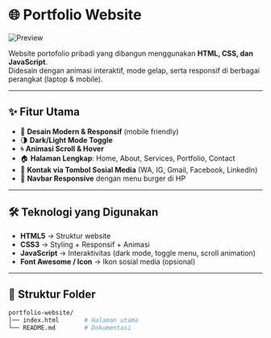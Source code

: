 # 🌐 Portfolio Website

![Preview](https://raihan73353.github.io/)

Website portofolio pribadi yang dibangun menggunakan **HTML, CSS, dan JavaScript**.  
Didesain dengan animasi interaktif, mode gelap, serta responsif di berbagai perangkat (laptop & mobile).  

---

## ✨ Fitur Utama
- 🎨 **Desain Modern & Responsif** (mobile friendly)  
- 🌗 **Dark/Light Mode Toggle**  
- 🌀 **Animasi Scroll & Hover**  
- 🏠 **Halaman Lengkap**: Home, About, Services, Portfolio, Contact  
- 📱 **Kontak via Tombol Sosial Media** (WA, IG, Gmail, Facebook, LinkedIn)  
- 🍔 **Navbar Responsive** dengan menu burger di HP  

---

## 🛠️ Teknologi yang Digunakan
- **HTML5** → Struktur website  
- **CSS3** → Styling + Responsif + Animasi  
- **JavaScript** → Interaktivitas (dark mode, toggle menu, scroll animation)  
- **Font Awesome / Icon** → Ikon sosial media (opsional)  

---

## 📂 Struktur Folder
```bash
portfolio-website/
│── index.html       # Halaman utama
└── README.md        # Dokumentasi
